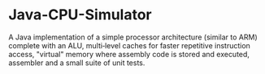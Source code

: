 # Java-CPU-Simulator
A Java implementation of a simple processor architecture (similar to ARM) complete with an ALU, multi‐level caches for faster repetitive instruction access, "virtual" memory where assembly code is stored and executed, assembler and a small suite of unit tests.
